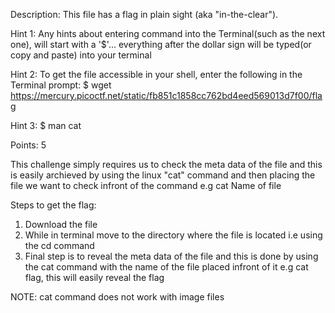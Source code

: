 Description: This file has a flag in plain sight (aka "in-the-clear").

Hint 1: Any hints about entering command into the Terminal(such as the next one), will start with a '$'... everything after the dollar sign will be typed(or copy and paste) into your terminal

Hint 2: To get the file accessible in your shell, enter the following in the Terminal prompt: $ wget https://mercury.picoctf.net/static/fb851c1858cc762bd4eed569013d7f00/flag

Hint 3: $ man cat

Points: 5


This challenge simply requires us to check the meta data of the file and this is easily archieved by using the linux  "cat" command and then placing the file we want to check infront of the command e.g cat Name of file

Steps to get the flag:

1. Download the file
2. While in terminal move to the directory where the file is located i.e using the cd command
3. Final step is to reveal the meta data of the file and this is done by using the cat command with the name of the file placed infront of it e.g cat flag, this will easily reveal the flag

NOTE: cat command does not work with image files